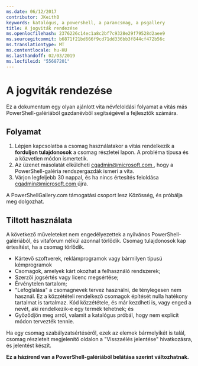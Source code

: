 ```yaml
---
ms.date: 06/12/2017
contributor: JKeithB
keywords: katalógus, a powershell, a parancsmag, a psgallery
title: A jogviták rendezése
ms.openlocfilehash: 2376226c14ec1a8c2bf7c9328e29f79528d2aee9
ms.sourcegitcommit: b6871f21bd666f9cd71dd336bb3f844cf472b56c
ms.translationtype: MT
ms.contentlocale: hu-HU
ms.lasthandoff: 02/03/2019
ms.locfileid: "55687201"
---
```

# <a name="dispute-resolution"></a>A jogviták rendezése

Ez a dokumentum egy olyan ajánlott vita névfeloldási folyamat a vitás más PowerShell-galériából gazdanévből segítségével a fejlesztők számára.

## <a name="process"></a>Folyamat

1. Lépjen kapcsolatba a csomag használatakor a vitás rendelkezik a **forduljon tulajdonosok** a csomag részletei lapon.
   A probléma típusa és a közvetlen módon ismertetik.
2. Az üzenet másolatát elküldheti [ cgadmin@microsoft.com ](mailto:cgadmin@microsoft.com) , hogy a PowerShell-galéria rendszergazdák ismeri a vita.
3. Várjon legfeljebb 30 nappal, és ha nincs értesítés feloldása [ cgadmin@microsoft.com ](mailto:cgadmin@microsoft.com) újra.

A PowerShellGallery.com támogatási csoport lesz Közösség, és próbálja meg dolgozhat.

## <a name="prohibited-use"></a>Tiltott használata

A következő műveleteket nem engedélyezettek a nyilvános PowerShell-galériából, és vitafórum nélkül azonnal törlődik.  Csomag tulajdonosok kap értesítést, ha a csomag törlődik.

- Kártevő szoftverek, reklámprogramok vagy bármilyen típusú kémprogramok
- Csomagok, amelyek kárt okozhat a felhasználó rendszerek;
- Szerzői jogsértés vagy licenc megsértése;
- Érvénytelen tartalom;
- "Lefoglalása" a csomagnevek tervez használni, de ténylegesen nem használ. Ez a közzétételi rendelkező csomagok építését nulla hatékony tartalmat is tartalmaz.
  Kód közzététele, és már kezdheti is, vagy enged a nevét, aki rendelkezik-e egy termék tehetnek; és
- Győződjön meg arról, valamit a katalógus próbál, hogy nem explicit módon tervezték tennie.

Ha egy csomag szabályzatsértéséről, ezek az elemek bármelyikét is talál, csomag részleteit megjelenítő oldalon a "Visszaélés jelentése" hivatkozásra, és jelentést készít.

**Ez a házirend van a PowerShell-galériából belátása szerint változhatnak.**
